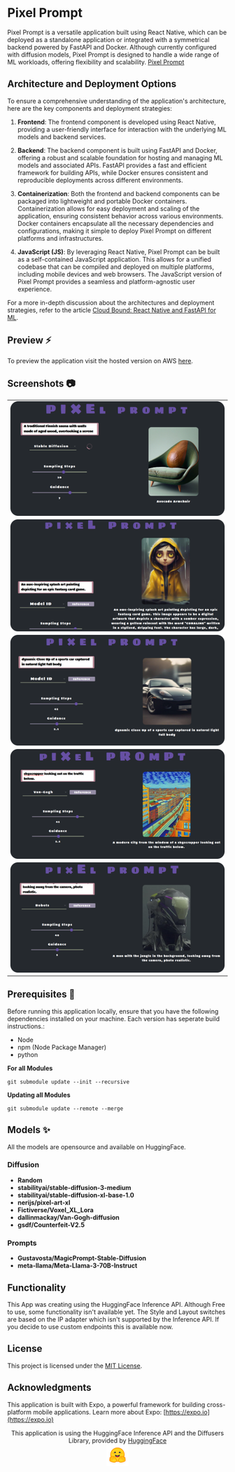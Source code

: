 # Pixel Prompt

Pixel Prompt is a versatile application built using React Native, which can be deployed as a standalone application or integrated with a symmetrical backend powered by FastAPI and Docker. Although currently configured with diffusion models, Pixel Prompt is designed to handle a wide range of ML workloads, offering flexibility and scalability.  [Pixel Prompt](https://production.d2iujulgl0aoba.amplifyapp.com/)

## Architecture and Deployment Options

To ensure a comprehensive understanding of the application's architecture, here are the key components and deployment strategies:

1. **Frontend**: The frontend component is developed using React Native, providing a user-friendly interface for  interaction with the underlying ML models and backend services. 

2. **Backend**: The backend component is built using FastAPI and Docker, offering a robust and scalable foundation for hosting and managing ML models and associated APIs. FastAPI provides a fast and efficient framework for building APIs, while Docker ensures consistent and reproducible deployments across different environments.

3. **Containerization**: Both the frontend and backend components can be packaged into lightweight and portable Docker containers. Containerization allows for easy deployment and scaling of the application, ensuring consistent behavior across various environments. Docker containers encapsulate all the necessary dependencies and configurations, making it simple to deploy Pixel Prompt on different platforms and infrastructures.

4. **JavaScript (JS)**: By leveraging React Native, Pixel Prompt can be built as a self-contained JavaScript application. This allows for a unified codebase that can be compiled and deployed on multiple platforms, including mobile devices and web browsers. The JavaScript version of Pixel Prompt provides a seamless and platform-agnostic user experience.

For a more in-depth discussion about the architectures and deployment strategies, refer to the article [Cloud Bound: React Native and FastAPI for ML](https://medium.com/@HatmanStack/cloud-bound-react-native-and-fastapi-ml-684a658f967a).

## Preview :zap:

To preview the application visit the hosted version on AWS [here](https://production.d2iujulgl0aoba.amplifyapp.com/).

## Screenshots :camera:

<table>
  <tr>
    <p align="center">
    <td><img src="https://github.com/HatmanStack/pixel-prompt/blob/main/pics/pixel_main.png" alt="Image 1"></td></p>
    </tr>
    <tr>
    <p align="center">
    <td><img src="https://github.com/HatmanStack/pixel-prompt/blob/main/pics/pixel_main_1.png" alt="Image 3"></td></p>
  </tr>
  <tr>
    <p align="center">
    <td><img src="https://github.com/HatmanStack/pixel-prompt/blob/main/pics/pixel_main_2.png" alt="Image 1"></td></p>
    </tr>
    <tr>
    <p align="center">
    <td><img src="https://github.com/HatmanStack/pixel-prompt/blob/main/pics/pixel_main_3.png" alt="Image 3"></td></p>
  </tr>
  <tr>
    <p align="center">
    <td><img src="https://github.com/HatmanStack/pixel-prompt/blob/main/pics/pixel_main_4.png" alt="Image 1"></td></p>
    </tr>
</table>

## Prerequisites :hammer:

Before running this application locally, ensure that you have the following dependencies installed on your machine.  Each version has seperate build instructions.:

- Node
- npm (Node Package Manager) 
- python

**For all Modules**
```shell
git submodule update --init --recursive
```

**Updating all Modules**
```shell
git submodule update --remote --merge
```

## Models :sparkles:

All the models are opensource and available on HuggingFace.

### Diffusion

- **Random**
- **stabilityai/stable-diffusion-3-medium**
- **stabilityai/stable-diffusion-xl-base-1.0**
- **nerijs/pixel-art-xl**
- **Fictiverse/Voxel_XL_Lora**
- **dallinmackay/Van-Gogh-diffusion**
- **gsdf/Counterfeit-V2.5**

### Prompts

- **Gustavosta/MagicPrompt-Stable-Diffusion**
- **meta-llama/Meta-Llama-3-70B-Instruct**

## Functionality

This App was creating using the HuggingFace Inference API.  Although Free to use, some functionality isn't available yet.  The Style and Layout switches are based on the IP adapter which isn't supported by the Inference API. If you decide to use custom endpoints this is available now.

## License

This project is licensed under the [MIT License](LICENSE).

## Acknowledgments

This application is built with Expo, a powerful framework for building cross-platform mobile applications. Learn more about Expo: [https://expo.io](https://expo.io)

<p align="center">This application is using the HuggingFace Inference API and the Diffusers Library, provided by <a href="https://huggingface.co">HuggingFace</a> </br><img src="https://github.com/HatmanStack/pixel-prompt-backend/blob/main/logo.png" alt="Image 4"></p>




